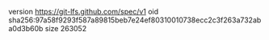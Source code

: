 version https://git-lfs.github.com/spec/v1
oid sha256:97a58f9293f587a89815beb7e24ef80310010738ecc2c3f263a732aba0d3b60b
size 263052
